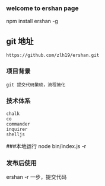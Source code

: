 
### welcome to ershan page

   npm install ershan -g


## git 地址

    https://github.com/zlh19/ershan.git

### 项目背景
    git 提交代码繁琐，流程简化

### 技术体系
    chalk
    co
    commander
    inquirer
    shelljs

###本地运行
node bin/index.js -r 

### 发布后使用
ershan -r   一步，提交代码

    